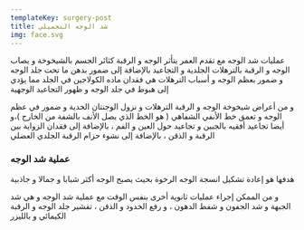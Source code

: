 ```yaml
---
templateKey: surgery-post
title: شد الوجه التجميلي
img: face.svg
---
```


عمليات شد الوجه
مع تقدم العمر يتأثر الوجه و الرقبة كثائر الجسم بالشيخوخة و يصاب الوجه و الرقبة بالترهلات الجلدية و التجاعيد بالإضافة إلى ضمور بدهن ما تحت جلد الوجه و ضمور بعظم الوجه و أسباب الترهلات هي فقدان ماده الكولاجين في الجلد مما يؤدي إلى هبوط في جلد الوجه و ظهور التجاعيد الوجهية

و من أعراض شيخوخة الوجه و الرقبة الترهلات و نزول الوجنتان الخدية و ضمور في عظم الوجه و تعمق خط الأنفي الشفاهي ( هو الخط الذي يصل الأنف بالشفة من الخارج )،و أيضا تجاعيد أفقيه بالجبين و تجاعيد حول العين و الفم ، بالإضافة إلى فقدان الزواية بين الرقبة و الذقن ، بالإضافة إلى نشوء حزام الرقبة الجلدي العضلي

### عملية شد الوجه

هدفها هو إعادة تشكيل انسجة الوجه الرخوة بحيث يصبح الوجه أكثر شبابا و جمالا و جاذبية

و من الممكن إجراء عمليات ثانوية أخرى بنفس الوقت مع عملية شد الوجه و هي شد الجبهة و شد الجفون و شفط الدهون ، و رفع الخدود و الذقن ، تقشير جلد الوجه و الرقبة الكيمائي و بالليزر
